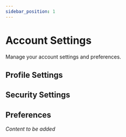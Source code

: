 ```yaml
---
sidebar_position: 1
---
```


# Account Settings

Manage your account settings and preferences.

## Profile Settings

## Security Settings

## Preferences

*Content to be added*
